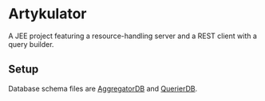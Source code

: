 # Artykulator
A JEE project featuring a resource-handling server and a REST client with a query builder.

## Setup

Database schema files are [AggregatorDB](src/main/resources/META-INF/AggregatorDB.sql) and [QuerierDB](src/main/resources/META-INF/QuerierDB.sql).
